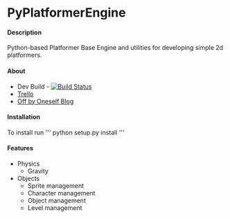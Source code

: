 PyPlatformerEngine 
==================

#### Description
Python-based Platformer Base Engine and utilities for developing simple 2d platformers.

#### About
* Dev Build - [![Build Status](http://walrath.technology:8080/jenkins/buildStatus/icon?job=PyPlatformerEngine)](http://walrath.technology:8080/jenkins/view/Open%20Source/job/PyPlatformerEngine/)
* [Trello](https://trello.com/b/b5zVsGiI/pyplatformerengine)
* [Off by Oneself Blog](http://blog.walrath.technology)

#### Installation
To install run 
'''
	python setup.py install
'''

#### Features
* Physics
	* Gravity
* Objects
	* Sprite management
	* Character management
	* Object management
	* Level management
